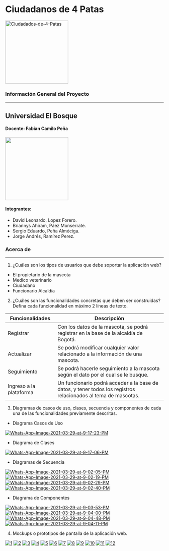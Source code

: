 # Ciudadanos de 4 Patas
<a href="https://imgbb.com/"><img src="https://i.ibb.co/gJcp2vH/Ciudadados-de-4-Patas.png" alt="Ciudadados-de-4-Patas" border="0" width="200" height="200"></a>

### Información General del Proyecto
***
## Universidad El Bosque ##
#### Docente: Fabian Camilo Peña ####
<img src="http://www.acofi.edu.co/eiei2018/wp-content/uploads/2018/07/Logo-Universidad-El-Bosque.jpg" width="200" height="200">

#### Integrantes:
- David Leonardo, Lopez Forero.
- Briannys Ahiram, Páez Monserrate. 
- Sergio Eduardo, Peña Alméciga.
- Jorge Andrés, Ramírez Perez.

### Acerca de ###
***
1. ¿Cuáles son los tipos de usuarios que debe soportar la aplicación web?
- El propietario de la mascota
- Medico veterinario
- Ciudadano
- Funcionario Alcaldía 

2. ¿Cuáles son las funcionalidades concretas que deben ser construidas? Defina cada funcionalidad en máximo 2 líneas de texto.

| Funcionalidades | Descripción |
| --- | --- |
| Registrar | Con los datos de la mascota, se podrá registrar en la base de la alcaldía de Bogotá. |
| Actualizar | Se podrá modificar cualquier valor relacionado a la información de una mascota. |
| Seguimiento | Se podrá hacerle seguimiento a la mascota según el dato por el cual se le busque. |
| Ingreso a la plataforma | Un funcionario podrá acceder a la base de datos, y tener todos los registros relacionados al tema de mascotas. |

3. Diagramas de casos de uso, clases, secuencia y componentes de cada una de las funcionalidades previamente descritas.

- Diagrama Casos de Uso

<a href="https://ibb.co/PQMW19J"><img src="https://i.ibb.co/NSrNWmf/Whats-App-Image-2021-03-29-at-9-17-23-PM.jpg" alt="Whats-App-Image-2021-03-29-at-9-17-23-PM" border="0"></a>

- Diagrama de Clases

<a href="https://ibb.co/pPRxNQz"><img src="https://i.ibb.co/ZJYVvS8/Whats-App-Image-2021-03-29-at-9-17-06-PM.jpg" alt="Whats-App-Image-2021-03-29-at-9-17-06-PM" border="0"></a>

- Diagramas de Secuencia

<a href="https://ibb.co/Fb3vWJ6"><img src="https://i.ibb.co/7JCczVv/Whats-App-Image-2021-03-29-at-9-02-05-PM.jpg" alt="Whats-App-Image-2021-03-29-at-9-02-05-PM" border="0"></a>
<a href="https://ibb.co/cypFZ3j"><img src="https://i.ibb.co/S61nMyz/Whats-App-Image-2021-03-29-at-9-02-19-PM.jpg" alt="Whats-App-Image-2021-03-29-at-9-02-19-PM" border="0"></a>
<a href="https://ibb.co/bmCMPgd"><img src="https://i.ibb.co/jfQPTv4/Whats-App-Image-2021-03-29-at-9-02-29-PM.jpg" alt="Whats-App-Image-2021-03-29-at-9-02-29-PM" border="0"></a>
<a href="https://ibb.co/X2MqsnN"><img src="https://i.ibb.co/SsGznkW/Whats-App-Image-2021-03-29-at-9-02-40-PM.jpg" alt="Whats-App-Image-2021-03-29-at-9-02-40-PM" border="0"></a>

- Diagrama de Componentes

<a href="https://ibb.co/zX1bGx7"><img src="https://i.ibb.co/fkbt4Fn/Whats-App-Image-2021-03-29-at-9-03-53-PM.jpg" alt="Whats-App-Image-2021-03-29-at-9-03-53-PM" border="0"></a>
<a href="https://ibb.co/BtTxwCf"><img src="https://i.ibb.co/yXg1VQN/Whats-App-Image-2021-03-29-at-9-04-00-PM.jpg" alt="Whats-App-Image-2021-03-29-at-9-04-00-PM" border="0"></a>
<a href="https://ibb.co/5xpFKC4"><img src="https://i.ibb.co/NnDSTfC/Whats-App-Image-2021-03-29-at-9-04-48-PM.jpg" alt="Whats-App-Image-2021-03-29-at-9-04-48-PM" border="0"></a>
<a href="https://ibb.co/ZLtcPbn"><img src="https://i.ibb.co/DVswyjx/Whats-App-Image-2021-03-29-at-9-04-11-PM.jpg" alt="Whats-App-Image-2021-03-29-at-9-04-11-PM" border="0"></a>

4. Mockups o prototipos de pantalla de la aplicación web.

<a href="https://ibb.co/RTLsy8Y"><img src="https://i.ibb.co/606TBQr/1.png" alt="1" border="0"></a>
<a href="https://ibb.co/2hD5Sgb"><img src="https://i.ibb.co/GpKF9ch/2.png" alt="2" border="0"></a>
<a href="https://ibb.co/HNhfzXR"><img src="https://i.ibb.co/GsH42FG/3.png" alt="3" border="0"></a>
<a href="https://ibb.co/J50DrX0"><img src="https://i.ibb.co/qkXTmbX/4.png" alt="4" border="0"></a>
<a href="https://ibb.co/x6KQzRf"><img src="https://i.ibb.co/zZWwP07/5.png" alt="5" border="0"></a>
<a href="https://ibb.co/XsfPY40"><img src="https://i.ibb.co/wWZqcLG/6.png" alt="6" border="0"></a>
<a href="https://ibb.co/28W8vx7"><img src="https://i.ibb.co/bHQHsTg/7.png" alt="7" border="0"></a>
<a href="https://ibb.co/1bkYBrD"><img src="https://i.ibb.co/g6xbQS5/8.png" alt="8" border="0"></a>
<a href="https://ibb.co/jLdMBc1"><img src="https://i.ibb.co/55d8tNf/9.png" alt="9" border="0"></a>
<a href="https://ibb.co/6Rf59WX"><img src="https://i.ibb.co/DDSncRr/10.png" alt="10" border="0"></a>
<a href="https://ibb.co/MpmGPRH"><img src="https://i.ibb.co/pZSR43T/11.png" alt="11" border="0"></a>
<a href="https://ibb.co/TTkMK4Y"><img src="https://i.ibb.co/26y38vW/12.png" alt="12" border="0"></a>
